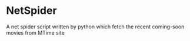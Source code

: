 # NetSpider
A net spider script written by python which fetch the recent coming-soon movies from MTime site

